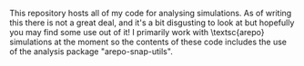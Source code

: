 This repository hosts all of my code for analysing simulations. As of writing this there is not a great deal, and it's a bit disgusting to look at but hopefully you may find some use out of it! I primarily work with \textsc{arepo} simulations
at the moment so the contents of these code includes the use of the analysis package "arepo-snap-utils".
